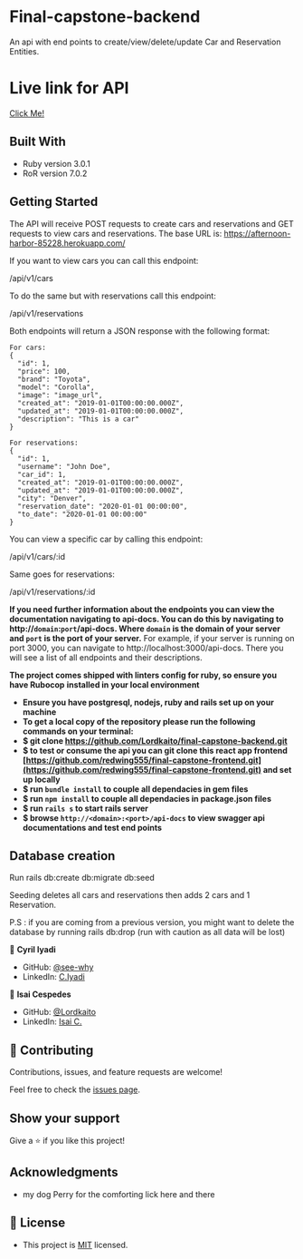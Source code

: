 # Final-capstone-backend

An api with end points to create/view/delete/update Car and Reservation Entities.

# Live link for API
 [Click Me!](https://afternoon-harbor-85228.herokuapp.com/)
## Built With
- Ruby version 3.0.1
- RoR version 7.0.2
## Getting Started

The API will receive POST requests to create cars and reservations and GET requests to view cars and reservations.
The base URL is: https://afternoon-harbor-85228.herokuapp.com/

If you want to view cars you can call this endpoint:

/api/v1/cars

To do the same but with reservations call this endpoint:

/api/v1/reservations

Both endpoints will return a JSON response with the following format:

```
For cars:
{
  "id": 1,
  "price": 100,
  "brand": "Toyota",
  "model": "Corolla",
  "image": "image_url",
  "created_at": "2019-01-01T00:00:00.000Z",
  "updated_at": "2019-01-01T00:00:00.000Z",
  "description": "This is a car"
}

For reservations:
{
  "id": 1,
  "username": "John Doe",
  "car_id": 1,
  "created_at": "2019-01-01T00:00:00.000Z",
  "updated_at": "2019-01-01T00:00:00.000Z",
  "city": "Denver",
  "reservation_date": "2020-01-01 00:00:00",
  "to_date": "2020-01-01 00:00:00"
}
```

You can view a specific car by calling this endpoint:

/api/v1/cars/:id

Same goes for reservations:

/api/v1/reservations/:id

**If you need further information about the endpoints you can view the documentation navigating to api-docs. You can do this by navigating to http://`domain`:`port`/api-docs. Where `domain` is the domain of your server and `port` is the port of your server.**
For example, if your server is running on port 3000, you can navigate to http://localhost:3000/api-docs.
There you will see a list of all endpoints and their descriptions.

**The project comes shipped with linters config for ruby, so ensure you have Rubocop**
**installed in your local environment**

- **Ensure you have postgresql, nodejs, ruby and rails set up on your machine**
- **To get a local copy of the repository please run the following commands on your terminal:**
- **$ git clone https://github.com/Lordkaito/final-capstone-backend.git**
- **$ to test or consume the api you can git clone this react app frontend [https://github.com/redwing555/final-capstone-frontend.git](https://github.com/redwing555/final-capstone-frontend.git) and set up locally**
- **$ run `bundle install` to couple all dependacies in gem files**
- **$ run `npm install` to couple all dependacies in package.json files**
- **$ run `rails s` to start rails server**
- **$ browse `http://<domain>:<port>/api-docs` to view swagger api documentations and test end points**
## Database creation
Run rails db:create db:migrate db:seed

Seeding deletes all cars and reservations then adds 2 cars and 1 Reservation.

P.S : if you are coming from a previous version, you might want to delete the database by running rails db:drop (run with caution as all data will be lost)

👤 **Cyril Iyadi**

- GitHub: [@see-why](https://github.com/see-why)
- LinkedIn: [C.Iyadi](https://www.linkedin.com/in/cyril-iyadi/)

👤 **Isai Cespedes**

- GitHub: [@Lordkaito](https://github.com/Lordkaito)
- LinkedIn: [Isai C.](https://www.linkedin.com/in/isaicespedes/)

## 🤝 Contributing

Contributions, issues, and feature requests are welcome!

Feel free to check the [issues page](../../issues/).

## Show your support

Give a ⭐️ if you like this project!

## Acknowledgments
- my dog Perry for the comforting lick here and there
## 📝 License
- This project is [MIT](./LICENSE) licensed.
